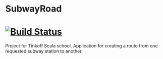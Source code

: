 # SubwayRoad 
# [![Build Status](https://travis-ci.org/{Suvorovkot}/{SubwayRoad}.png?branch=master)](https://travis-ci.org/{Suvorovkot}/{SubwayRoad})
Project for Tinkoff Scala school.
Application for creating a route from one requested subway station to another.

